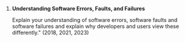 1. **Understanding Software Errors, Faults, and Failures**

	Explain your understanding of software errors, software faults and software failures and explain why developers and users view these differently." (2018, 2021, 2023)